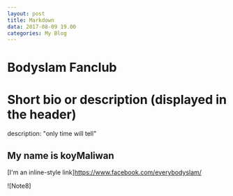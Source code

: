 ```yaml
---
layout: post
title: Markdown  
data: 2017-08-09 19.00
categories: My Blog
---
```

# Bodyslam Fanclub

# Short bio or description (displayed in the header)
description: "only time will tell" 

## My name is koyMaliwan

[I'm an inline-style link]https://www.facebook.com/everybodyslam/

[logo]: https://github.com/adam-p/markdown-here/raw/master/src/common/images/icon48.png "Logo Title Text 2"

![Note8]


